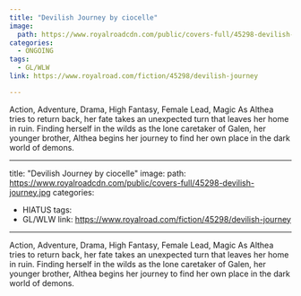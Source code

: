 ```yaml
---
title: "Devilish Journey by ciocelle"
image:
  path: https://www.royalroadcdn.com/public/covers-full/45298-devilish-journey.jpg
categories:
  - ONGOING
tags:
  - GL/WLW
link: https://www.royalroad.com/fiction/45298/devilish-journey

---
```

Action, Adventure, Drama, High Fantasy, Female Lead, Magic
As Althea tries to return back, her fate takes an unexpected turn that leaves her home in ruin. Finding herself in the wilds as the lone caretaker of Galen, her younger brother, Althea begins her journey to find her own place in the dark world of demons.

---
title: "Devilish Journey by ciocelle"
image:
  path: https://www.royalroadcdn.com/public/covers-full/45298-devilish-journey.jpg
categories:
  - HIATUS
tags:
  - GL/WLW
link: https://www.royalroad.com/fiction/45298/devilish-journey

---
Action, Adventure, Drama, High Fantasy, Female Lead, Magic
As Althea tries to return back, her fate takes an unexpected turn that leaves her home in ruin. Finding herself in the wilds as the lone caretaker of Galen, her younger brother, Althea begins her journey to find her own place in the dark world of demons.

